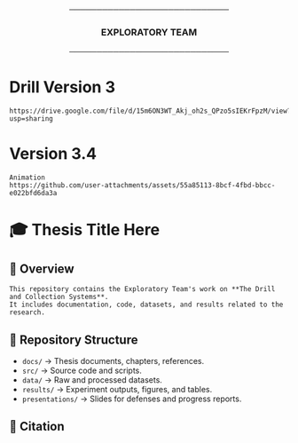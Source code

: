 <p align="center">─────────────────────────────</p>
<h3 align="center">EXPLORATORY TEAM</h3>
<p align="center">─────────────────────────────</p>

# Drill Version 3 
    https://drive.google.com/file/d/15m6ON3WT_Akj_oh2s_QPzo5sIEKrFpzM/view?usp=sharing

# Version 3.4
    Animation
    https://github.com/user-attachments/assets/55a85113-8bcf-4fbd-bbcc-e022bfd6da3a
# 🎓 Thesis Title Here

## 📌 Overview
    This repository contains the Exploratory Team's work on **The Drill and Collection Systems**.  
    It includes documentation, code, datasets, and results related to the research.

## 📂 Repository Structure
- `docs/` → Thesis documents, chapters, references.
- `src/` → Source code and scripts.
- `data/` → Raw and processed datasets.
- `results/` → Experiment outputs, figures, and tables.
- `presentations/` → Slides for defenses and progress reports.

## 📖 Citation


